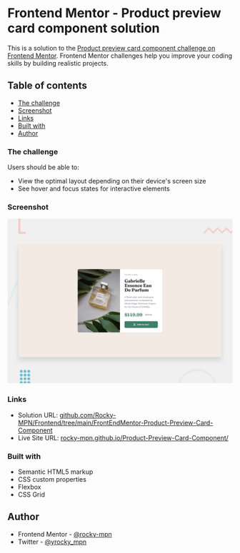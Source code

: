 # Frontend Mentor - Product preview card component solution

This is a solution to the [Product preview card component challenge on Frontend Mentor](https://www.frontendmentor.io/challenges/product-preview-card-component-GO7UmttRfa). Frontend Mentor challenges help you improve your coding skills by building realistic projects. 

## Table of contents

- [The challenge](#the-challenge)
- [Screenshot](#screenshot)
- [Links](#links)
- [Built with](#built-with)
- [Author](#author)


### The challenge

Users should be able to:

- View the optimal layout depending on their device's screen size
- See hover and focus states for interactive elements

### Screenshot

![](design/desktop-preview.jpg)


### Links

- Solution URL: [github.com/Rocky-MPN/Frontend/tree/main/FrontEndMentor-Product-Preview-Card-Component](https://github.com/Rocky-MPN/Frontend/tree/main/FrontEndMentor-Product-Preview-Card-Component)
- Live Site URL: [rocky-mpn.github.io/Product-Preview-Card-Component/](https://rocky-mpn.github.io/Product-Preview-Card-Component/)


### Built with

- Semantic HTML5 markup
- CSS custom properties
- Flexbox
- CSS Grid


## Author

- Frontend Mentor - [@rocky-mpn](https://www.frontendmentor.io/profile/rocky-mpn)
- Twitter - [@yrocky_mpn](https://www.twitter.com/rocky_mpn)

